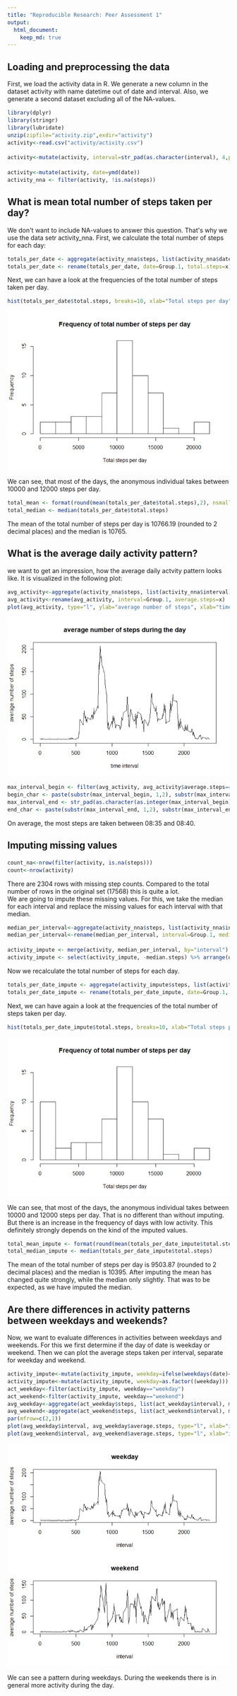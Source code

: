 ```yaml
---
title: "Reproducible Research: Peer Assessment 1"
output: 
  html_document:
    keep_md: true
---
```



## Loading and preprocessing the data
First, we load the activity data in R. 
We generate a new column in the dataset activity with name datetime out of date and interval.
Also, we generate a second dataset excluding all of the NA-values.


```r
library(dplyr)
library(stringr)
library(lubridate)
unzip(zipfile="activity.zip",exdir="activity")
activity<-read.csv("activity/activity.csv")

activity<-mutate(activity, interval=str_pad(as.character(interval), 4,pad="0"))

activity<-mutate(activity, date=ymd(date))
activity_nna <- filter(activity, !is.na(steps))
```


## What is mean total number of steps taken per day?
We don't want to include NA-values to answer this question. That's why we use the data setr activity_nna.
First, we calculate the total number of steps for each day:


```r
totals_per_date <- aggregate(activity_nna$steps, list(activity_nna$date), sum)
totals_per_date <- rename(totals_per_date, date=Group.1, total.steps=x)
```

Next, we can have a look at the frequencies of the total number of steps taken per day.


```r
hist(totals_per_date$total.steps, breaks=10, xlab="Total steps per day", main="Frequency of total number of steps per day")
```

![](PA1_template_files/figure-html/histtotal-1.png)<!-- -->

We can see, that most of the days, the anonymous individual takes between 10000 and 12000 steps per day.


```r
total_mean <- format(round(mean(totals_per_date$total.steps),2), nsmall=2)
total_median <- median(totals_per_date$total.steps)
```

The mean of the total number of steps per day is 10766.19 (rounded to 2 decimal places)  and the median is 10765.

## What is the average daily activity pattern?

we want to get an impression, how the average daily actvity pattern looks like. It is visualized in the following plot:


```r
avg_activity<-aggregate(activity_nna$steps, list(activity_nna$interval), mean)
avg_activity<-rename(avg_activity, interval=Group.1, average.steps=x)
plot(avg_activity, type="l", ylab="average number of steps", xlab="time interval", main="average number of steps during the day")
```

![](PA1_template_files/figure-html/avractivity-1.png)<!-- -->


```r
max_interval_begin <- filter(avg_activity, avg_activity$average.steps==max(avg_activity$average.steps))$interval
begin_char <- paste(substr(max_interval_begin, 1,2), substr(max_interval_begin, 3,4), sep=":")
max_interval_end <- str_pad(as.character(as.integer(max_interval_begin)+5), 4,pad="0")
end_char <- paste(substr(max_interval_end, 1,2), substr(max_interval_end, 3,4), sep=":")
```

On average, the most steps are taken between 08:35 and 08:40.

## Imputing missing values


```r
count_na<-nrow(filter(activity, is.na(steps)))
count<-nrow(activity)
```

There are 2304 rows with missing step counts. Compared to the total number of rows in the original set (17568) this is quite a lot.  
We are going to impute these missing values. For this, we take the median for each interval and replace the missing values for each interval with that median.


```r
median_per_interval<-aggregate(activity_nna$steps, list(activity_nna$interval), median)
median_per_interval<-rename(median_per_interval, interval=Group.1, median.steps=x)

activity_impute <- merge(activity, median_per_interval, by="interval") %>% mutate(steps= ifelse(is.na(steps), median.steps, steps))
activity_impute <- select(activity_impute, -median.steps) %>% arrange(date,interval)
```

Now we recalculate the total number of steps for each day.


```r
totals_per_date_impute <- aggregate(activity_impute$steps, list(activity_impute$date), sum)
totals_per_date_impute <- rename(totals_per_date_impute, date=Group.1, total.steps=x)
```

Next, we can have again a look at the frequencies of the total number of steps taken per day.


```r
hist(totals_per_date_impute$total.steps, breaks=10, xlab="Total steps per day", main="Frequency of total number of steps per day")
```

![](PA1_template_files/figure-html/histtotalimpute-1.png)<!-- -->

We can see, that most of the days, the anonymous individual takes between 10000 and 12000 steps per day. That is no different than without imputing. But there is an increase in the frequency of days with low activity. This definitely strongly depends on the kind of the imputed values.


```r
total_mean_impute <- format(round(mean(totals_per_date_impute$total.steps),2), nsmall=2)
total_median_impute <- median(totals_per_date_impute$total.steps)
```

The mean of the total number of steps per day is 9503.87 (rounded to 2 decimal places)  and the median is 10395.
After imputing the mean has changed quite strongly, while the median only slightly. That was to be expected, as we have imputed the median.

## Are there differences in activity patterns between weekdays and weekends?

Now, we want to evaluate differences in activities between weekdays and weekends. For this we first determine if the day of date is weekday or weekend. Then we can plot the average steps taken per interval, separate for weekday and weekend.


```r
activity_impute<-mutate(activity_impute, weekday=ifelse(weekdays(date)=="Samstag" | weekdays(date)=="Sonntag", "weekend", "weekday"))
activity_impute<-mutate(activity_impute, weekday=as.factor((weekday)))
act_weekday<-filter(activity_impute, weekday=="weekday")
act_weekend<-filter(activity_impute, weekday=="weekend")
avg_weekday<-aggregate(act_weekday$steps, list(act_weekday$interval), mean) %>% rename(interval=Group.1, average.steps=x)
avg_weekend<-aggregate(act_weekend$steps, list(act_weekend$interval), mean) %>% rename(interval=Group.1, average.steps=x)
par(mfrow=c(2,1))
plot(avg_weekday$interval, avg_weekday$average.steps, type="l", xlab="interval", ylab="average number of steps", main="weekday")
plot(avg_weekend$interval, avg_weekend$average.steps, type="l", xlab="interval", ylab="average number of steps", main="weekend")
```

![](PA1_template_files/figure-html/weekday-1.png)<!-- -->

We can see a pattern during weekdays. During the weekends there is in general more activity during the day.

